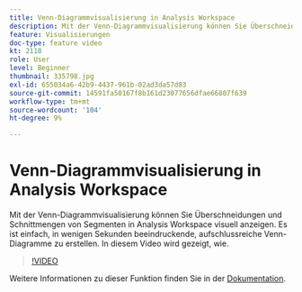 ```yaml
---
title: Venn-Diagrammvisualisierung in Analysis Workspace
description: Mit der Venn-Diagrammvisualisierung können Sie Überschneidungen und Schnittmengen von Segmenten in Analysis Workspace visuell anzeigen. Es ist einfach, in wenigen Sekunden beeindruckende, aufschlussreiche Venn-Diagramme zu erstellen. In diesem Video wird gezeigt, wie.
feature: Visualisierungen
doc-type: feature video
kt: 2118
role: User
level: Beginner
thumbnail: 335798.jpg
exl-id: 655034a6-42b9-4437-961b-02ad3da57d83
source-git-commit: 14591fa50167f8b161d23077656dfae66807f639
workflow-type: tm+mt
source-wordcount: '104'
ht-degree: 9%

---
```


# Venn-Diagrammvisualisierung in Analysis Workspace

Mit der Venn-Diagrammvisualisierung können Sie Überschneidungen und Schnittmengen von Segmenten in Analysis Workspace visuell anzeigen. Es ist einfach, in wenigen Sekunden beeindruckende, aufschlussreiche Venn-Diagramme zu erstellen. In diesem Video wird gezeigt, wie.

>[!VIDEO](https://video.tv.adobe.com/v/335798/?quality=12)

Weitere Informationen zu dieser Funktion finden Sie in der [Dokumentation](https://marketing.adobe.com/resources/help/de_DE/analytics/analysis-workspace/venn.html).
